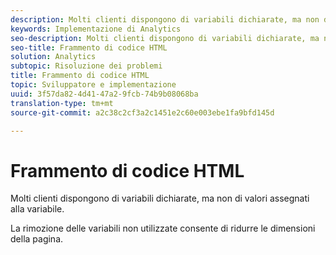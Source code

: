 ```yaml
---
description: Molti clienti dispongono di variabili dichiarate, ma non di valori assegnati alla variabile.
keywords: Implementazione di Analytics
seo-description: Molti clienti dispongono di variabili dichiarate, ma non di valori assegnati alla variabile.
seo-title: Frammento di codice HTML
solution: Analytics
subtopic: Risoluzione dei problemi
title: Frammento di codice HTML
topic: Sviluppatore e implementazione
uuid: 3f57da82-4d41-47a2-9fcb-74b9b08068ba
translation-type: tm+mt
source-git-commit: a2c38c2cf3a2c1451e2c60e003ebe1fa9bfd145d

---
```



# Frammento di codice HTML

Molti clienti dispongono di variabili dichiarate, ma non di valori assegnati alla variabile.

La rimozione delle variabili non utilizzate consente di ridurre le dimensioni della pagina.
